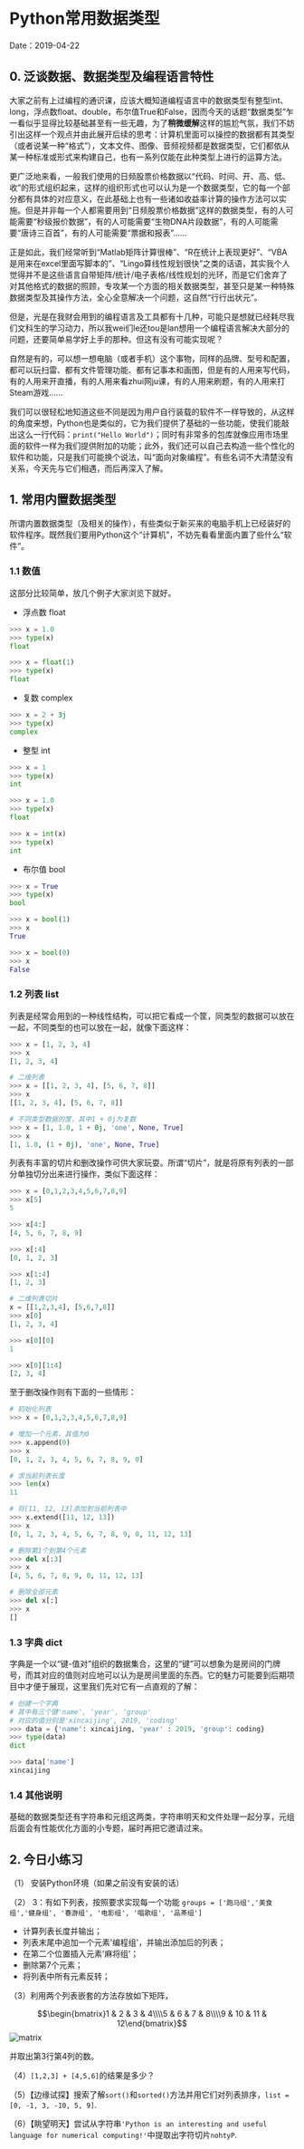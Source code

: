 # Python常用数据类型

Date：2019-04-22

## 0. 泛谈数据、数据类型及编程语言特性

大家之前有上过编程的通识课，应该大概知道编程语言中的数据类型有整型int、long，浮点数float、double，布尔值True和False，因而今天的话题“数据类型”乍一看似乎显得比较基础甚至有一些无趣，为了**稍微缓解**这样的尴尬气氛，我们不妨引出这样一个观点并由此展开后续的思考：计算机里面可以操控的数据都有其类型（或者说某一种“格式”），文本文件、图像、音频视频都是数据类型，它们都依从某一种标准或形式来构建自己，也有一系列仅能在此种类型上进行的运算方法。

更广泛地来看，一般我们使用的日频股票价格数据以“代码、时间、开、高、低、收”的形式组织起来，这样的组织形式也可以认为是一个数据类型，它的每一个部分都有具体的对应意义，在此基础上也有一些诸如收益率计算的操作方法可以实施。但是并非每一个人都需要用到“日频股票价格数据”这样的数据类型，有的人可能需要“秒级报价数据”，有的人可能需要“生物DNA片段数据”，有的人可能需要“唐诗三百首”，有的人可能需要“票据和报表”……

正是如此，我们经常听到“Matlab矩阵计算很棒”、“R在统计上表现更好”、“VBA是用来在excel里面写脚本的”、“Lingo算线性规划很快”之类的话语，其实我个人觉得并不是这些语言自带矩阵/统计/电子表格/线性规划的光环，而是它们舍弃了对其他格式的数据的照顾，专攻某一个方面的相关数据类型，甚至只是某一种特殊数据类型及其操作方法，全心全意解决一个问题，这自然“行行出状元”。

但是，光是在我财会用到的编程语言及工具都有十几种，可能只是想就已经耗尽我们文科生的学习动力，所以我wei们le还tou是lan想用一个编程语言解决大部分的问题，还要简单易学好上手的那种。但这有没有可能实现呢？

自然是有的，可以想一想电脑（或者手机）这个事物，同样的品牌、型号和配置，都可以玩扫雷、都有文件管理功能、都有记事本和画图，但是有的人用来写代码，有的人用来开直播，有的人用来看zhui网ju课，有的人用来刷题，有的人用来打Steam游戏……

我们可以很轻松地知道这些不同是因为用户自行装载的软件不一样导致的，从这样的角度来想，Python也是类似的，它为我们提供了基础的一些功能，使我们能敲出这么一行代码：`print("Hello World")`；同时有非常多的包库就像应用市场里面的软件一样为我们提供附加的功能；此外，我们还可以自己去构造一些个性化的软件和功能，只是我们可能换个说法，叫“面向对象编程”。有些名词不大清楚没有关系，今天先与它们相遇，而后再深入了解。

## 1. 常用内置数据类型

所谓内置数据类型（及相关的操作），有些类似于新买来的电脑手机上已经装好的软件程序。既然我们要用Python这个“计算机”，不妨先看看里面内置了些什么“软件”。

### 1.1 数值

这部分比较简单，放几个例子大家浏览下就好。

- 浮点数 float

```Python
>>> x = 1.0
>>> type(x)
float

>>> x = float(1)
>>> type(x)
float
```

- 复数 complex

```Python
>>> x = 2 + 3j
>>> type(x)
complex
```

- 整型 int

```Python
>>> x = 1
>>> type(x)
int

>>> x = 1.0
>>> type(x)
float

>>> x = int(x)
>>> type(x)
int
```

- 布尔值 bool

```Python
>>> x = True
>>> type(x)
bool

>>> x = bool(1)
>>> x
True

>>> x = bool(0)
>>> x
False
```

### 1.2 列表 list

列表是经常会用到的一种线性结构，可以把它看成一个筐，同类型的数据可以放在一起，不同类型的也可以放在一起，就像下面这样：

``` Python
>>> x = [1, 2, 3, 4]
>>> x
[1, 2, 3, 4]

# 二维列表
>>> x = [[1, 2, 3, 4], [5, 6, 7, 8]]
>>> x
[[1, 2, 3, 4], [5, 6, 7, 8]]

# 不同类型数据的筐，其中1 + 0j为复数
>>> x = [1, 1.0, 1 + 0j, 'one', None, True]
>>> x
[1, 1.0, (1 + 0j), 'one', None, True]
```

列表有丰富的切片和删改操作可供大家玩耍。所谓“切片”，就是将原有列表的一部分单独切分出来进行操作，类似下面这样：

```Python
>>> x = [0,1,2,3,4,5,6,7,8,9]
>>> x[5]
5

>>> x[4:]
[4, 5, 6, 7, 8, 9]

>>> x[:4]
[0, 1, 2, 3]

>>> x[1:4]
[1, 2, 3]

# 二维列表切片
x = [[1,2,3,4], [5,6,7,8]]
>>> x[0]
[1, 2, 3, 4]

>>> x[0][0]
1

>>> x[0][1:4]
[2, 3, 4]
```

至于删改操作则有下面的一些情形：

```Python
# 初始化列表
>>> x = [0,1,2,3,4,5,6,7,8,9]

# 增加一个元素，其值为0
>>> x.append(0)
>>> x
[0, 1, 2, 3, 4, 5, 6, 7, 8, 9, 0]

# 求当前列表长度
>>> len(x)
11

# 将[11, 12, 13]添加到当前列表中
>>> x.extend([11, 12, 13])
>>> x
[0, 1, 2, 3, 4, 5, 6, 7, 8, 9, 0, 11, 12, 13]

# 删除第1个到第4个元素
>>> del x[:3]
>>> x
[4, 5, 6, 7, 8, 9, 0, 11, 12, 13]

# 删除全部元素
>>> del x[:]
>>> x
[]
```

### 1.3 字典 dict

字典是一个以“键-值对”组织的数据集合，这里的“键”可以想象为是房间的门牌号，而其对应的值则对应地可以认为是房间里面的东西。它的魅力可能要到后期项目中才便于展现，这里我们先对它有一点直观的了解：

```Python
# 创建一个字典
# 其中有三个键'name', 'year', 'group'
# 对应的值分别是'xincaijing', 2019, 'coding'
>>> data = {'name': xincaijing, 'year' : 2019, 'group': coding}
>>> type(data)
dict

>>> data['name']
xincaijing
```

### 1.4 其他说明

基础的数据类型还有字符串和元组这两类，字符串明天和文件处理一起分享，元组后面会有性能优化方面的小专题，届时再把它邀请过来。

## 2. 今日小练习

（1） 安装Python环境（如果之前没有安装的话）

（2） 3：有如下列表，按照要求实现每一个功能
`groups = ['跑马组','美食组','健身组', '春游组', '电影组', '唱歌组', '品茶组']`

- 计算列表长度并输出；
- 列表末尾中追加一个元素'编程组'，并输出添加后的列表；
- 在第二个位置插入元素'麻将组'；
- 删除第7个元素；
- 将列表中所有元素反转；

（3）利用两个列表嵌套的方法存放如下矩阵，

$$\begin{bmatrix}1 & 2 & 3 & 4\\\\5 & 6 & 7 & 8\\\\9 & 10 & 11 & 12\end{bmatrix}$$
![matrix](img/day1_matrix.png)

并取出第3行第4列的数。

（4）`[1,2,3] + [4,5,6]`的结果是多少？

（5）【边缘试探】搜索了解`sort()`和`sorted()`方法并用它们对列表排序，`list = [0, -1, 3, -10, 5, 9]`.

（6）【眺望明天】尝试从字符串`'Python is an interesting and useful language for numerical computing!'`中提取出字符切片`nohtyP`.